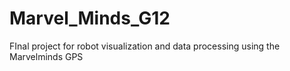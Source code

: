 # Marvel_Minds_G12
FInal project for robot visualization and data processing using the Marvelminds GPS
